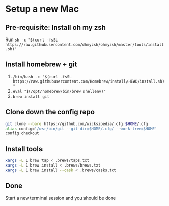 # Setup a new Mac

## Pre-requisite: Install oh my zsh

Run `sh -c "$(curl -fsSL https://raw.githubusercontent.com/ohmyzsh/ohmyzsh/master/tools/install.sh)"`

## Install homebrew + git

1. `/bin/bash -c "$(curl -fsSL https://raw.githubusercontent.com/Homebrew/install/HEAD/install.sh)"`
2. `eval "$(/opt/homebrew/bin/brew shellenv)"`
3. `brew install git`

## Clone down the config repo

```sh
git clone --bare https://github.com/wicksipedia/.cfg $HOME/.cfg
alias config='/usr/bin/git --git-dir=$HOME/.cfg/ --work-tree=$HOME'
config checkout
```

## Install tools

```sh
xargs -L 1 brew tap < .brews/taps.txt
xargs -L 1 brew install < .brews/brews.txt
xargs -L 1 brew install --cask < .brews/casks.txt
```

## Done

Start a new terminal session and you should be done